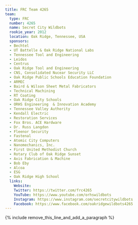 ```yaml
---
title: FRC Team 4265
team:
  type: FRC
  number: 4265
  name: Secret City Wildbots
  rookie_year: 2012
  location: Oak Ridge, Tennessee, USA
  sponsors:
  - Bechtel
  - UT Battelle & Oak Ridge National Labs
  - Tennessee Tool and Engineering
  - Leidos
  - Centrus
  - Oak Ridge Tool and Engineering
  - CNS, Consolidated Nucear Security LLC
  - Oak Ridge Public Schools Education Foundation
  - ARMEC
  - Baird & Wilson Sheet Metal Fabricators
  - Technical Machining
  - RT Coating
  - Oak Ridge City Schools
  - ORHS Engineering  & Innovation Academy
  - Tennessee Valley Authority
  - Kendall Electric
  - Restoration Services
  - Fox Bros. ACE Hardware
  - Dr. Russ Langdon
  - Fleenor Security
  - Fastenal
  - Atomic City Computers
  - Nanomechanics, Inc.
  - First United Methodist Church
  - Rotary Club of Oak Ridge Sunset
  - Axis Fabrication & Machine
  - Bob Eby
  - Alcoa
  - ESG
  - Oak Ridge High School
  links:
    Website: 
    Twitter: https://twitter.com/frc4265
    YouTube: https://www.youtube.com/orhswildbots
    Instagram: https://www.instagram.com/secretcitywildbots
    Facebook: https://www.facebook.com/oakridgewildbots4265
---
```


{% include remove_this_line_and_add_a_paragraph %}